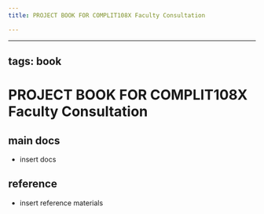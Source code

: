 ```yaml
---
title: PROJECT BOOK FOR COMPLIT108X Faculty Consultation

---
```



---
tags: book
---

PROJECT BOOK FOR COMPLIT108X Faculty Consultation
===

main docs
---

- insert docs

reference
---

- insert reference materials

